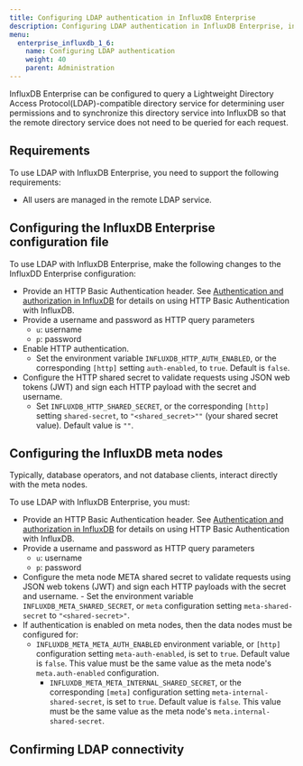 ```yaml
---
title: Configuring LDAP authentication in InfluxDB Enterprise
description: Configuring LDAP authentication in InfluxDB Enterprise, including steps for meta nodes and data nodes, and testing LDAP connectivity.
menu:
  enterprise_influxdb_1_6:
    name: Configuring LDAP authentication
    weight: 40
    parent: Administration
---
```

InfluxDB Enterprise can be configured to query a Lightweight Directory Access Protocol(LDAP)-compatible directory service for determining user permissions and to synchronize this directory service into InfluxDB so that the remote directory service does not need to be queried for each request.

## Requirements

To use LDAP with InfluxDB Enterprise, you need to support the following requirements:

* All users are managed in the remote LDAP service.



## Configuring the InfluxDB Enterprise configuration file

To use LDAP with InfluxDB Enterprise, make the following changes to the InfluxDD Enterprise configuration:

* Provide an HTTP Basic Authentication header. See [Authentication and authorization in InfluxDB](/influxdb/v1.6/administration/authentication_and_authorization/) for details on using HTTP Basic Authentication with InfluxDB.
* Provide a username and password as HTTP query parameters
  - `u`: username
  - `p`: password
* Enable HTTP authentication.
  - Set the environment variable `INFLUXDB_HTTP_AUTH_ENABLED`, or the corresponding `[http]` setting `auth-enabled`, to `true`. Default is `false`.
* Configure the HTTP shared secret to validate requests using JSON web tokens (JWT) and sign each HTTP payload with the secret and username.
  - Set `INFLUXDB_HTTP_SHARED_SECRET`, or the corresponding `[http]` setting `shared-secret`, to `"<shared_secret>""` (your shared secret value). Default value is `""`.


## Configuring the InfluxDB meta nodes

Typically, database operators, and not database clients, interact directly with the meta nodes.

To use LDAP with InfluxDB Enterprise, you must:

* Provide an HTTP Basic Authentication header. See [Authentication and authorization in InfluxDB](/influxdb/v1.6/administration/authentication_and_authorization/) for details on using HTTP Basic Authentication with InfluxDB.
* Provide a username and password as HTTP query parameters
  - `u`: username
  - `p`: password
* Configure the meta node META shared secret to validate requests using JSON web tokens (JWT) and sign each HTTP payloads with the secret and username.
      - Set the environment variable `INFLUXDB_META_SHARED_SECRET`, or `meta` configuration setting `meta-shared-secret` to `"<shared-secret>"`.
* If authentication is enabled on meta nodes, then the data nodes must be configured for:
    - `INFLUXDB_META_META_AUTH_ENABLED` environment variable, or `[http]` configuration setting `meta-auth-enabled`, is set to `true`. Default value is `false`. This value must be the same value as the meta node's `meta.auth-enabled` configuration.
      - `INFLUXDB_META_META_INTERNAL_SHARED_SECRET`, or the corresponding `[meta]` configuration setting `meta-internal-shared-secret`, is set to `true`. Default value is `false`. This value must be the same value as the meta node's `meta.internal-shared-secret`.

## Confirming LDAP connectivity

